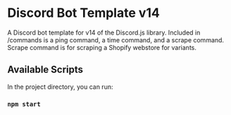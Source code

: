 # Discord Bot Template v14

A Discord bot template for v14 of the Discord.js library.
Included in /commands is a ping command, a time command, and a scrape command.
Scrape command is for scraping a Shopify webstore for variants.

## Available Scripts

In the project directory, you can run:

### `npm start`